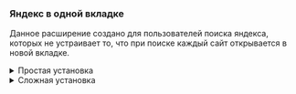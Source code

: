 <div>
  <h3>Яндекс в одной вкладке</h3>
  <p>Данное расширение создано для пользователей поиска яндекса, которых не устраивает то, что при поиске каждый сайт открывается в новой вкладке.

</div>


<details>
  <summary>Простая установка</summary>
  https://chromewebstore.google.com/detail/одна-вкладка-поиска-яндек/gdmgaolhbllpodgbdpmgbcdnplkcijcd?authuser=1&hl=ru
</details>


<details>
  <summary>Сложная установка</summary>

  1. Открыть страницу (chrome://extensions)
  2. Включить режим разработчика (правый верхний угол)
  3. Обновить страницу
  4. Загрузить расширение<br>
  **Вариант 1:** Загрузить распакованное расширение (левый верхний угол) <br>
  **Вариант 2:** Загрузить сжатую версию (путем перетаскивания файла сжатого расширения https://github.com/valiantsin-dzerakh/yandex-one-tab/releases/download/v1.0/yandex-one-tab.v1.crx)

</details>


